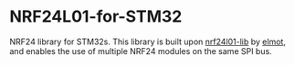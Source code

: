 # NRF24L01-for-STM32
NRF24 library for STM32s. This library is built upon [nrf24l01-lib](https://github.com/elmot/nrf24l01-lib) by [elmot](https://github.com/elmot), and enables the use of multiple NRF24 modules on the same SPI bus.

